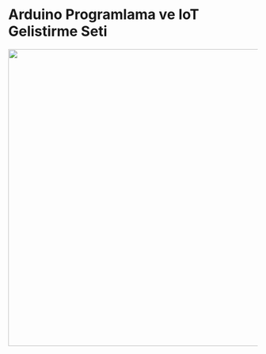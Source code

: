 # Arduino Programlama ve IoT Gelistirme Seti

<img src="https://user-images.githubusercontent.com/112697142/199506577-41cc7cf3-5baf-453c-91be-576786de86d5.png" width="600" height="600">
